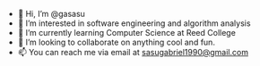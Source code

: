 - 👋 Hi, I’m @gasasu
- 👀 I’m interested in software engineering and algorithm analysis
- 🌱 I’m currently learning Computer Science at Reed College
- 💞️ I’m looking to collaborate on anything cool and fun.
- 📫 You can reach me via email at sasugabriel1990@gmail.com

<!---
gasasu/gasasu is a ✨ special ✨ repository because its `README.md` (this file) appears on your GitHub profile.
You can click the Preview link to take a look at your changes.
--->

